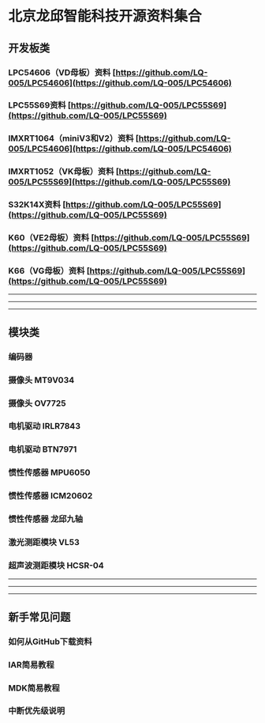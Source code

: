 # 北京龙邱智能科技开源资料集合

## 开发板类

### LPC54606（VD母板）资料  [https://github.com/LQ-005/LPC54606](https://github.com/LQ-005/LPC54606)

### LPC55S69资料  [https://github.com/LQ-005/LPC55S69](https://github.com/LQ-005/LPC55S69)

### IMXRT1064（miniV3和V2）资料  [https://github.com/LQ-005/LPC54606](https://github.com/LQ-005/LPC54606)

### IMXRT1052（VK母板）资料  [https://github.com/LQ-005/LPC55S69](https://github.com/LQ-005/LPC55S69)

### S32K14X资料  [https://github.com/LQ-005/LPC55S69](https://github.com/LQ-005/LPC55S69)

### K60（VE2母板）资料  [https://github.com/LQ-005/LPC55S69](https://github.com/LQ-005/LPC55S69)

### K66（VG母板）资料  [https://github.com/LQ-005/LPC55S69](https://github.com/LQ-005/LPC55S69)
---
---
---
## 模块类
### 编码器

### 摄像头 MT9V034

### 摄像头 OV7725

### 电机驱动 IRLR7843

### 电机驱动 BTN7971

### 惯性传感器 MPU6050

### 惯性传感器 ICM20602

### 惯性传感器 龙邱九轴

### 激光测距模块 VL53

### 超声波测距模块 HCSR-04


---
---
---


## 新手常见问题

### 如何从GitHub下载资料

### IAR简易教程

### MDK简易教程

### 中断优先级说明


